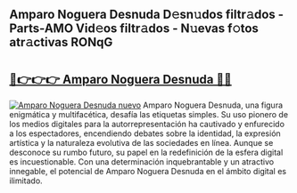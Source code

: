 ## Amparo Noguera Desnuda D𝚎sn𝚞dos filtr𝚊dos - Parts-AMO Vid𝚎os filtr𝚊dos - N𝚞evas f𝚘tos atr𝚊ctivas RONqG

# <h2><a href="http://mb3ovc8.tromn.icu/?c=Amparo+Noguera+Desnuda">🔗👉👉👉 Amparo Noguera Desnuda 🔗🔗</a></h2>

[![Amparo Noguera Desnuda nuevo](https://i.imgur.com/pEAQMta.gif)](http://mb3ovc8.tromn.icu/?c=Amparo+Noguera+Desnuda)
Amparo Noguera Desnuda, una figura enigmática y multifacética, desafía las etiquetas simples. Su uso pionero de los medios digitales para la autorrepresentación ha cautivado y enfurecido a los espectadores, encendiendo debates sobre la identidad, la expresión artística y la naturaleza evolutiva de las sociedades en línea. Aunque se desconoce su rumbo futuro, su papel en la redefinición de la esfera digital es incuestionable. Con una determinación inquebrantable y un atractivo innegable, el potencial de Amparo Noguera Desnuda en el ámbito digital es ilimitado.
